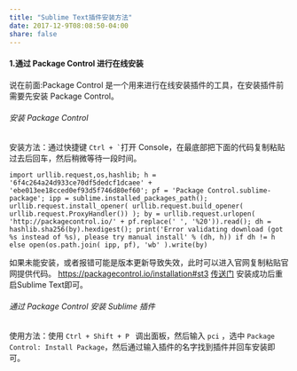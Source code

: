 ```yaml
---
title: "Sublime Text插件安装方法"
date: 2017-12-9T08:08:50-04:00
share: false
---
```


#### 1.通过 Package Control 进行在线安装
说在前面:Package Control 是一个用来进行在线安装插件的工具，在安装插件前需要先安装 Package Control。

###### 安装 Package Control
安装方法：通过快捷键 ``` Ctrl + ` ```打开  Console，在最底部把下面的代码复制粘贴过去后回车，然后稍微等待一段时间。

```
import urllib.request,os,hashlib; h = '6f4c264a24d933ce70df5dedcf1dcaee' + 'ebe013ee18cced0ef93d5f746d80ef60'; pf = 'Package Control.sublime-package'; ipp = sublime.installed_packages_path(); urllib.request.install_opener( urllib.request.build_opener( urllib.request.ProxyHandler()) ); by = urllib.request.urlopen( 'http://packagecontrol.io/' + pf.replace(' ', '%20')).read(); dh = hashlib.sha256(by).hexdigest(); print('Error validating download (got %s instead of %s), please try manual install' % (dh, h)) if dh != h else open(os.path.join( ipp, pf), 'wb' ).write(by)
```
如果未能安装，或者报错可能是版本更新导致失效，此时可以进入官网复制粘贴官网提供代码。
 <https://packagecontrol.io/installation#st3> [传送门](https://packagecontrol.io/installation#st3)
安装成功后重启Sublime Text即可。
###### 通过 Package Control 安装 Sublime 插件
使用方法：使用 `Ctrl + Shift + P ` 调出面板，然后输入 `pci` ，选中  `Package Control: Install Package`，然后通过输入插件的名字找到插件并回车安装即可。


